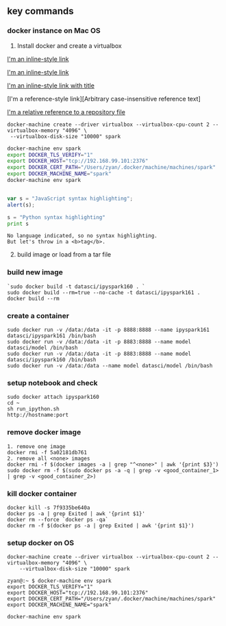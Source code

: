 ## key commands





### docker instance on Mac OS


1. Install docker and create a virtualbox

[I'm an inline-style link](https://docs.docker.com/mac/step_one/)

[I'm an inline-style link](https://www.google.com)

[I'm an inline-style link with title](https://www.google.com "Google's Homepage")

[I'm a reference-style link][Arbitrary case-insensitive reference text]

[I'm a relative reference to a repository file](../blob/master/LICENSE)

```
docker-machine create --driver virtualbox --virtualbox-cpu-count 2 --virtualbox-memory "4096" \
 --virtualbox-disk-size "10000" spark
```

```sh
docker-machine env spark
export DOCKER_TLS_VERIFY="1"
export DOCKER_HOST="tcp://192.168.99.101:2376"
export DOCKER_CERT_PATH="/Users/zyan/.docker/machine/machines/spark"
export DOCKER_MACHINE_NAME="spark"
docker-machine env spark
```

```{r, engine='bash', count_lines}

```

```javascript
var s = "JavaScript syntax highlighting";
alert(s);
```

```python
s = "Python syntax highlighting"
print s
```

```
No language indicated, so no syntax highlighting.
But let's throw in a <b>tag</b>.
```


  2. build image or load from a tar file







### build new image
    `sudo docker build -t datasci/ipyspark160 . `
    sudo docker build --rm=true --no-cache -t datasci/ipyspark161 .
    docker build --rm 

### create a container
    sudo docker run -v /data:/data -it -p 8888:8888 --name ipyspark161 datasci/ipyspark161 /bin/bash
    sudo docker run -v /data:/data -it -p 8883:8888 --name model datasci/model /bin/bash
    sudo docker run -v /data:/data -it -p 8883:8888 --name model datasci/ipyspark160 /bin/bash
    sudo docker run -v /data:/data --name model datasci/model /bin/bash

### setup notebook and check
    sudo docker attach ipyspark160
    cd ~
    sh run_ipython.sh
    http://hostname:port

### remove docker image
    1. remove one image
    docker rmi -f 5a02181db761
    2. remove all <none> images
    docker rmi -f $(docker images -a | grep "^<none>" | awk '{print $3}')
    sudo docker rm -f $(sudo docker ps -a -q | grep -v <good_container_1> | grep -v <good_container_2>)


### kill docker container
    docker kill -s 7f9335be640a
    docker ps -a | grep Exited | awk '{print $1}'
    docker rm --force `docker ps -qa`
    docker rm -f $(docker ps -a | grep Exited | awk '{print $1}')
    
    
### setup docker on OS
    docker-machine create --driver virtualbox --virtualbox-cpu-count 2 --virtualbox-memory "4096" \
        --virtualbox-disk-size "10000" spark

    zyan@:~ $ docker-machine env spark
    export DOCKER_TLS_VERIFY="1"
    export DOCKER_HOST="tcp://192.168.99.101:2376"
    export DOCKER_CERT_PATH="/Users/zyan/.docker/machine/machines/spark"
    export DOCKER_MACHINE_NAME="spark"

    docker-machine env spark
